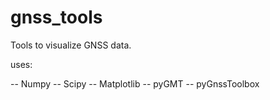 # gnss_tools

Tools to visualize GNSS data.

uses:

  -- Numpy
  -- Scipy
  -- Matplotlib
  -- pyGMT
  -- pyGnssToolbox
